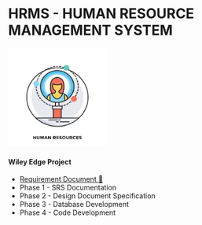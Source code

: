 # HRMS - HUMAN RESOURCE MANAGEMENT SYSTEM 
<img src="https://github.com/am-Anmol/hrms/blob/main/Phase%204/static/images/logo.png" height="200" width="200">

<h4>Wiley Edge Project</h4>

- [Requirement Document 📄](https://github.com/am-Anmol/hrms/blob/main/HR-Management-system-MNC's%20(1).doc)
- Phase 1 - SRS Documentation
- Phase 2 - Design Document Specification
- Phase 3 - Database Development
- Phase 4 - Code Development
